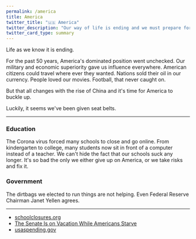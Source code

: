 ```yaml
---
permalink: /america
title: America
twitter_title: "🇺🇸 America"
twitter_description: "Our way of life is ending and we must prepare for the new future."
twitter_card_type: summary
---
```


Life as we know it is ending.

For the past 50 years, America's dominated position went unchecked. Our military and economic superiority gave us influence everywhere. American citizens could travel where ever they wanted. Nations sold their oil in our currency. People loved our movies. Football, that never caught on. 

But that all changes with the rise of China and it's time for America to buckle up.

Luckily, it seems we've been given seat belts. 

---

### Education

The Corona virus forced many schools to close and go online. From kindergarten to college, many students now sit in front of a computer instead of a teacher. We can't hide the fact that our schools suck any longer. It's so bad the only we either give up on America, or we take risks and fix it.

### Government

The dirtbags we elected to run things are not helping. Even Federal Reserve Chairman Janet Yellen agrees. 

---

- [schoolclosures.org](https://schoolclosures.org/)
- [The Senate Is on Vacation While Americans Starve](https://www.nytimes.com/2020/08/24/opinion/coronavirus-federal-reserve.html)
- [usaspending.gov](https://www.usaspending.gov)



<!-- We became complacent.  -->

